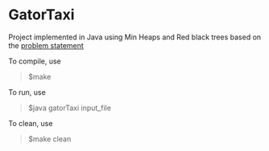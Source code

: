 # GatorTaxi

Project implemented in Java using Min Heaps and Red black trees based on the [problem statement](./ProblemStatement.pdf)

To compile, use <br />
>$make

To run, use <br />
>$java gatorTaxi input_file

To clean, use <br />
>$make clean